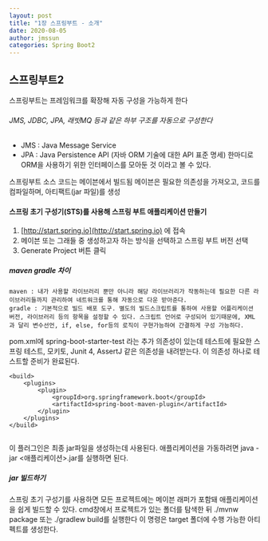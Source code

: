 ```yaml
---
layout: post
title: "1장 스프링부트 - 소개"
date: 2020-08-05
author: jmssun
categories: Spring Boot2
---
```


## 스프링부트2

스프링부트는 프레임워크를 확장해 자동 구성을 가능하게 한다

###### JMS, JDBC, JPA, 래빗MQ 등과 같은 하부 구조를 자동으로 구성한다
- JMS : Java Message Service
- JPA :  Java Persistence API (자바 ORM 기술에 대한 API 표준 명세)
    한마디로 ORM을 사용하기 위한 인터페이스를 모아둔 것 이라고 볼 수 있다.

스프링부트 소스 코드는 메이븐에서 빌드됨
메이븐은 필요한 의존성을 가져오고, 코드를 컴파일하며, 아티팩트(jar 파일)를 생성

#### 스프링 초기 구성기(STS)를 사용해 스프링 부트 애플리케이션 만들기
1. [http://start.spring.io](http://start.spring.io) 에 접속
2. 메이븐 또는 그래들 중 생성하고자 하는 방식을 선택하고 스프링 부트 버전 선택
3.  Generate Project 버튼 클릭

##### maven gradle 차이
```
maven : 내가 사용할 라이브러리 뿐만 아니라 해당 라이브러리가 작동하는데 필요한 다른 라이브러리들까지 관리하여 네트워크를 통해 자동으로 다운 받아준다.
gradle : 기본적으로 빌드 배포 도구. 별도의 빌드스크립트를 통하여 사용할 어플리케이션 버전, 라이브러리 등의 항목을 설정할 수 있다. 스크립트 언어로 구성되어 있기때문에, XML과 달리 변수선언, if, else, for등의 로직이 구현가능하여 간결하게 구성 가능하다. 
```

pom.xml에 spring-boot-starter-test 라는 추가 의존성이 있는데 테스트에 필요한 스프링 테스트, 모키토, Junit 4, AssertJ 같은 의존성을 내려받는다. 이 의존성 하나로 테스트할 준비가 완료된다.

```
<build>
    <plugins>
        <plugin>
            <groupId>org.springframework.boot</groupId>
            <artifactId>spring-boot-maven-plugin</artifactId>
        </plugin>
    </plugins>
</build>


```

이 플러그인은 최종 jar파일을 생성하는데 사용된다. 
애플리케이션을 가동하려면 java -jar <애플리케이션>.jar를 실행하면 된다.

#####  jar 빌드하기
스프링 초기 구성기를 사용하면 모든 프로젝트에는 메이븐 래퍼가 포함돼 애플리케이션을 쉽게 빌드할 수 있다.
cmd창에서 프로젝트가 있는 폴더를 탐색한 뒤 ./mvnw package 또는 ./gradlew build를 실행한다
이 명령은 target 폴더에 수행 가능한 아티펙트를 생성한다.































